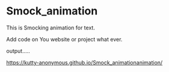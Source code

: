 # Smock_animation

This is Smocking animation for text.

Add code on You website or project what ever.

output.....

https://kutty-anonymous.github.io/Smock_animationanimation/
